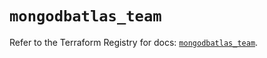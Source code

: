 # `mongodbatlas_team`

Refer to the Terraform Registry for docs: [`mongodbatlas_team`](https://registry.terraform.io/providers/mongodb/mongodbatlas/1.17.3/docs/resources/team).
